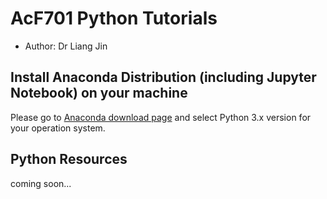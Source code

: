 # AcF701 Python Tutorials
- Author: Dr Liang Jin


## Install Anaconda Distribution (including Jupyter Notebook) on your machine
Please go to [Anaconda download page](https://www.anaconda.com/download/) and select Python 3.x version for your operation system.

## Python Resources
coming soon...
